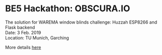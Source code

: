 # BE5 Hackathon: OBSCURA.IO

The solution for WAREMA window blinds challenge: Huzzah ESP8266 and Flask backend </br>
Date: 3 Feb. 2019 </br>
Location: TU Munich, Garching </br>

More details [here](https://www.youtube.com/watch?v=Z8m4DP0ikAM)
